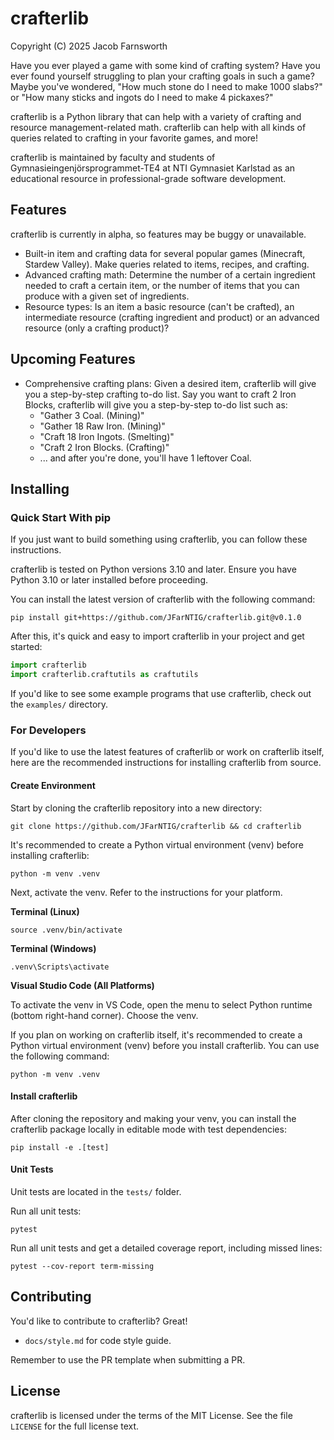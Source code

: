 # crafterlib

Copyright (C) 2025 Jacob Farnsworth

Have you ever played a game with some kind of crafting system? Have you ever found yourself struggling to plan your crafting goals in such a game? Maybe you've wondered, "How much stone do I need to make 1000 slabs?" or "How many sticks and ingots do I need to make 4 pickaxes?"

crafterlib is a Python library that can help with a variety of crafting and resource management-related math. crafterlib can help with all kinds of queries related to crafting in your favorite games, and more!

crafterlib is maintained by faculty and students of Gymnasieingenjörsprogrammet-TE4 at NTI Gymnasiet Karlstad as an educational resource in professional-grade software development.

## Features

crafterlib is currently in alpha, so features may be buggy or unavailable.

* Built-in item and crafting data for several popular games (Minecraft, Stardew Valley). Make queries related to items, recipes, and crafting.
* Advanced crafting math: Determine the number of a certain ingredient needed to craft a certain item, or the number of items that you can produce with a given set of ingredients.
* Resource types: Is an item a basic resource (can't be crafted), an intermediate resource (crafting ingredient and product) or an advanced resource (only a crafting product)?

## Upcoming Features

* Comprehensive crafting plans: Given a desired item, crafterlib will give you a step-by-step crafting to-do list. Say you want to craft 2 Iron Blocks, crafterlib will give you a step-by-step to-do list such as:
  - "Gather 3 Coal. (Mining)"
  - "Gather 18 Raw Iron. (Mining)"
  - "Craft 18 Iron Ingots. (Smelting)"
  - "Craft 2 Iron Blocks. (Crafting)"
  - ... and after you're done, you'll have 1 leftover Coal.

## Installing

### Quick Start With pip

If you just want to build something using crafterlib, you can follow these instructions.

crafterlib is tested on Python versions 3.10 and later. Ensure you have Python 3.10 or later installed before proceeding.

You can install the latest version of crafterlib with the following command:

```
pip install git+https://github.com/JFarNTIG/crafterlib.git@v0.1.0
```

After this, it's quick and easy to import crafterlib in your project and get started:

```python
import crafterlib
import crafterlib.craftutils as craftutils
```

If you'd like to see some example programs that use crafterlib, check out the `examples/` directory.


### For Developers

If you'd like to use the latest features of crafterlib or work on crafterlib itself, here are the recommended instructions for installing crafterlib from source.

#### Create Environment

Start by cloning the crafterlib repository into a new directory:

```
git clone https://github.com/JFarNTIG/crafterlib && cd crafterlib
```

It's recommended to create a Python virtual environment (venv) before installing crafterlib:
```
python -m venv .venv
```

Next, activate the venv. Refer to the instructions for your platform.

**Terminal (Linux)**
```
source .venv/bin/activate
```

**Terminal (Windows)**
```
.venv\Scripts\activate
```

**Visual Studio Code (All Platforms)**

To activate the venv in VS Code, open the menu to select Python runtime (bottom right-hand corner). Choose the venv.

If you plan on working on crafterlib itself, it's recommended to create a Python virtual environment (venv) before you install crafterlib. You can use the following command:
```
python -m venv .venv
```

#### Install crafterlib

After cloning the repository and making your venv, you can install the crafterlib package locally in editable mode with test dependencies:

```
pip install -e .[test]
```

#### Unit Tests

Unit tests are located in the `tests/` folder.

Run all unit tests:
```
pytest
```

Run all unit tests and get a detailed coverage report, including missed lines:
```
pytest --cov-report term-missing
```

## Contributing

You'd like to contribute to crafterlib? Great!

* `docs/style.md` for code style guide.

Remember to use the PR template when submitting a PR.

## License

crafterlib is licensed under the terms of the MIT License. See the file `LICENSE` for the full license text.